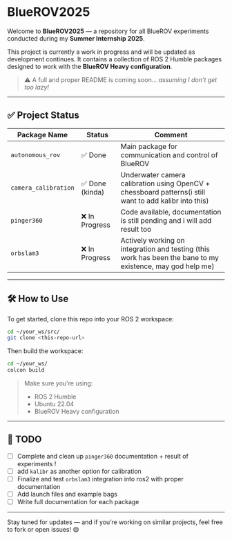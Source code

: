 # BlueROV2025

Welcome to **BlueROV2025** — a repository for all BlueROV experiments conducted during my **Summer Internship 2025**.

This project is currently a work in progress and will be updated as development continues. It contains a collection of ROS 2 Humble packages designed to work with the **BlueROV Heavy configuration**.

> ⚠️ A full and proper README is coming soon... *assuming I don’t get too lazy!*

---

## ✅ Project Status

| Package Name         | Status        | Comment                                                          |
| -------------------- | ------------- | ---------------------------------------------------------------- |
| `autonomous_rov`     | ✅ Done        | Main package for communication and control of BlueROV            |
| `camera_calibration` | ✅ Done (kinda)       | Underwater camera calibration using OpenCV + chessboard patterns(i still want to add kalibr into this)|
| `pinger360`          | ❌ In Progress | Code available, documentation is still pending and i will add result too                   |
| `orbslam3`           | ❌ In Progress | Actively working on integration and testing (this work has been the bane to my existence, may god help me)|

---

## 🛠️ How to Use

To get started, clone this repo into your ROS 2 workspace:

```bash
cd ~/your_ws/src/
git clone <this-repo-url>
```

Then build the workspace:

```bash
cd ~/your_ws/
colcon build
```

> Make sure you're using:
>
> * ROS 2 Humble
> * Ubuntu 22.04
> * BlueROV Heavy configuration

---

## 📌 TODO

* [ ] Complete and clean up `pinger360` documentation + result of experiments !
* [ ] add `kalibr` as another option for calibration
* [ ] Finalize and test `orbslam3` integration into ros2 with proper documentation
* [ ] Add launch files and example bags
* [ ] Write full documentation for each package

---

Stay tuned for updates — and if you’re working on similar projects, feel free to fork or open issues! 😄
